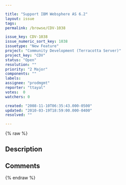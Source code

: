 ```yaml
---

title: "Support IBM Websphere AS 6.2"
layout: issue
tags: 
permalink: /browse/CDV-1038

issue_key: CDV-1038
issue_numeric_sort_key: 1038
issuetype: "New Feature"
project: "Community Development (Terracotta Server)"
project_key: "CDV"
status: "Open"
resolution: ""
priority: "2 Major"
components: ""
labels: 
assignee: "prodmgmt"
reporter: "ttayal"
votes:  0
watchers: 0

created: "2008-11-10T06:35:43.000-0500"
updated: "2010-03-19T18:59:00.000-0400"
resolved: ""

---
```




{% raw %}



## Description

<div markdown="1" class="description">



</div>

## Comments



{% endraw %}
